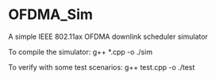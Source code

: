 # OFDMA_Sim
A simple IEEE 802.11ax OFDMA downlink scheduler simulator

To compile the simulator: g++ *.cpp -o ./sim

To verify with some test scenarios: g++ test.cpp -o ./test
